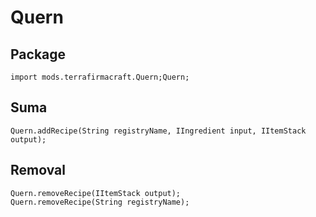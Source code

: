 # Quern

## Package
```zenscript
import mods.terrafirmacraft.Quern;Quern;
```

## Suma

```zenscript
Quern.addRecipe(String registryName, IIngredient input, IItemStack output);
```

## Removal

```zenscript
Quern.removeRecipe(IItemStack output);
Quern.removeRecipe(String registryName);
```